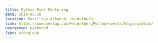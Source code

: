 ```yaml
---
title: Python Peer Mentoring
date: 2018-05-10
location: Marsilius-Arkaden, Heidelberg
link: https://www.meetup.com/HeidelbergPython/events/khqjcnyxhbnb/
usergroup: pythonhd
type: usergroup
---
```


